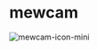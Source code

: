 # mewcam

![mewcam-icon-mini](https://user-images.githubusercontent.com/235650/81714226-cdbc1880-94b1-11ea-8abb-1df1a81f9161.png)
